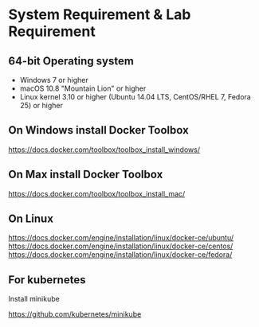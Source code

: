 # System Requirement & Lab Requirement

## 64-bit Operating system
 - Windows 7 or higher
 - macOS 10.8 "Mountain Lion" or higher
 - Linux kernel 3.10 or higher (Ubuntu 14.04 LTS, CentOS/RHEL 7, Fedora 25) or higher

## On Windows install Docker Toolbox
https://docs.docker.com/toolbox/toolbox_install_windows/

## On Max install Docker Toolbox
https://docs.docker.com/toolbox/toolbox_install_mac/

## On Linux
https://docs.docker.com/engine/installation/linux/docker-ce/ubuntu/
https://docs.docker.com/engine/installation/linux/docker-ce/centos/
https://docs.docker.com/engine/installation/linux/docker-ce/fedora/


## For kubernetes
Install minikube

https://github.com/kubernetes/minikube
